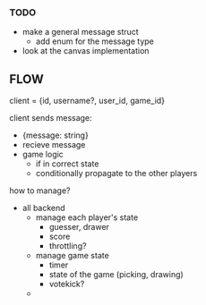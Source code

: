 ### TODO
- make a general message struct
    - add enum for the message type
- look at the canvas implementation


## FLOW
client = {id, username?, user_id, game_id}

client sends message:
- {message: string}
- recieve message
- game logic
  - if in correct state
  - conditionally propagate to the other players


how to manage?
- all backend
  - manage each player's state
    - guesser, drawer
    - score
    - throttling?
  - manage game state
    - timer
    - state of the game (picking, drawing)
    - votekick?
  - 